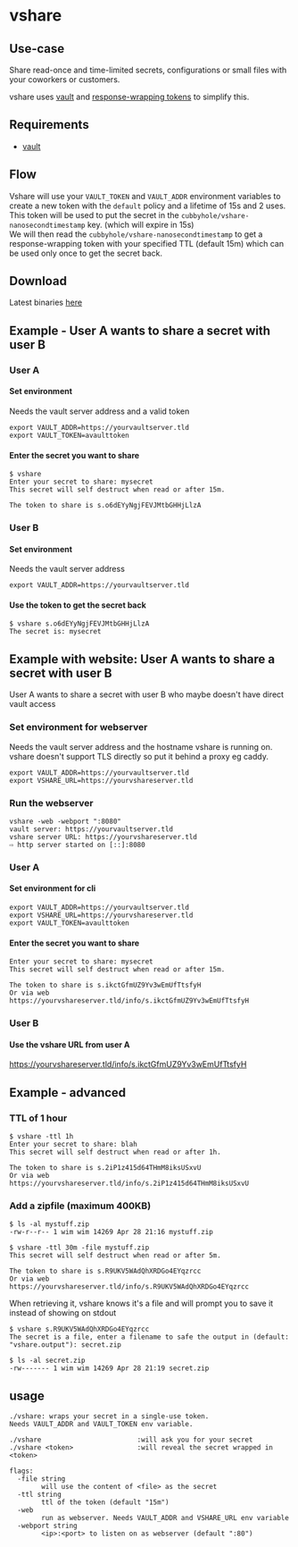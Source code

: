 # vshare
## Use-case
Share read-once and time-limited secrets, configurations or small files with your coworkers or customers.

vshare uses [vault](https://www.vaultproject.io) and [response-wrapping tokens](https://www.vaultproject.io/docs/concepts/response-wrapping.html) to simplify this.

## Requirements
* [vault](https://www.vaultproject.io)

## Flow
Vshare will use your `VAULT_TOKEN` and `VAULT_ADDR` environment variables to create a new token with the `default` policy and a lifetime of 15s and 2 uses. \
This token will be used to put the secret in the `cubbyhole/vshare-nanosecondtimestamp` key. (which will expire in 15s) \
We will then read the `cubbyhole/vshare-nanosecondtimestamp` to get a response-wrapping token with your specified TTL (default 15m) which can be used only once to get the secret back.

## Download
Latest binaries [here](https://github.com/42wim/vshare/releases/latest)

## Example - User A wants to share a secret with user B

### User A
#### Set environment
Needs the vault server address and a valid token

```
export VAULT_ADDR=https://yourvaultserver.tld
export VAULT_TOKEN=avaulttoken
```

#### Enter the secret you want to share
```
$ vshare
Enter your secret to share: mysecret
This secret will self destruct when read or after 15m.

The token to share is s.o6dEYyNgjFEVJMtbGHHjLlzA
```
### User B
#### Set environment
Needs the vault server address

```
export VAULT_ADDR=https://yourvaultserver.tld
```

#### Use the token to get the secret back
```
$ vshare s.o6dEYyNgjFEVJMtbGHHjLlzA
The secret is: mysecret
```

## Example with website: User A wants to share a secret with user B
User A wants to share a secret with user B who maybe doesn't have direct vault access

### Set environment for webserver

Needs the vault server address and the hostname vshare is running on.
vshare doesn't support TLS directly so put it behind a proxy eg caddy.

```
export VAULT_ADDR=https://yourvaultserver.tld
export VSHARE_URL=https://yourvshareserver.tld
```
### Run the webserver

```
vshare -web -webport ":8080"
vault server: https://yourvaultserver.tld
vshare server URL: https://yourvshareserver.tld
⇨ http server started on [::]:8080
```

### User A
#### Set environment for cli
```
export VAULT_ADDR=https://yourvaultserver.tld
export VSHARE_URL=https://yourvshareserver.tld
export VAULT_TOKEN=avaulttoken
```

#### Enter the secret you want to share

```
Enter your secret to share: mysecret
This secret will self destruct when read or after 15m.

The token to share is s.ikctGfmUZ9Yv3wEmUfTtsfyH
Or via web https://yourvshareserver.tld/info/s.ikctGfmUZ9Yv3wEmUfTtsfyH
```

### User B

#### Use the vshare URL from user A
https://yourvshareserver.tld/info/s.ikctGfmUZ9Yv3wEmUfTtsfyH

## Example - advanced
### TTL of 1 hour

```
$ vshare -ttl 1h
Enter your secret to share: blah
This secret will self destruct when read or after 1h.

The token to share is s.2iP1z415d64THmM8iksUSxvU
Or via web https://yourvshareserver.tld/info/s.2iP1z415d64THmM8iksUSxvU
```
### Add a zipfile (maximum 400KB)

```
$ ls -al mystuff.zip
-rw-r--r-- 1 wim wim 14269 Apr 28 21:16 mystuff.zip

$ vshare -ttl 30m -file mystuff.zip
This secret will self destruct when read or after 5m.

The token to share is s.R9UKV5WAdQhXRDGo4EYqzrcc
Or via web https://yourvshareserver.tld/info/s.R9UKV5WAdQhXRDGo4EYqzrcc
```

When retrieving it, vshare knows it's a file and will prompt you to save it instead of showing on stdout

```
$ vshare s.R9UKV5WAdQhXRDGo4EYqzrcc
The secret is a file, enter a filename to safe the output in (default: "vshare.output"): secret.zip

$ ls -al secret.zip
-rw------- 1 wim wim 14269 Apr 28 21:19 secret.zip
```

## usage

```
./vshare: wraps your secret in a single-use token.
Needs VAULT_ADDR and VAULT_TOKEN env variable.

./vshare                        :will ask you for your secret
./vshare <token>                :will reveal the secret wrapped in <token>

flags:
  -file string
        will use the content of <file> as the secret
  -ttl string
        ttl of the token (default "15m")
  -web
        run as webserver. Needs VAULT_ADDR and VSHARE_URL env variable
  -webport string
        <ip>:<port> to listen on as webserver (default ":80")
```
